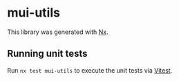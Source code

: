 # mui-utils

This library was generated with [Nx](https://nx.dev).

## Running unit tests

Run `nx test mui-utils` to execute the unit tests via [Vitest](https://vitest.dev/).

